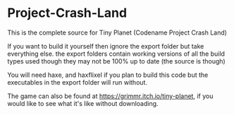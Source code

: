 # Project-Crash-Land

This is the complete source for Tiny Planet (Codename Project Crash Land)

If you want to build it yourself then ignore the export folder but take everything else. the export folders contain working versions of all the build types used though they may not be 100% up to date (the source is though)

You will need haxe, and haxflixel if you plan to build this code but the executables in the export folder will run without.

The game can also be found at https://grimmr.itch.io/tiny-planet, if you would like to see what it's like without downloading.
